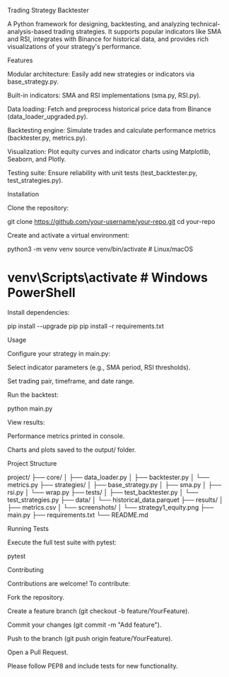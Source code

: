 Trading Strategy Backtester

A Python framework for designing, backtesting, and analyzing technical-analysis-based trading strategies. It supports popular indicators like SMA and RSI, integrates with Binance for historical data, and provides rich visualizations of your strategy's performance.



Features

Modular architecture: Easily add new strategies or indicators via base_strategy.py.

Built-in indicators: SMA and RSI implementations (sma.py, RSI.py).

Data loading: Fetch and preprocess historical price data from Binance (data_loader_upgraded.py).

Backtesting engine: Simulate trades and calculate performance metrics (backtester.py, metrics.py).

Visualization: Plot equity curves and indicator charts using Matplotlib, Seaborn, and Plotly.

Testing suite: Ensure reliability with unit tests (test_backtester.py, test_strategies.py).



Installation

Clone the repository:

git clone https://github.com/your-username/your-repo.git
cd your-repo

Create and activate a virtual environment:

python3 -m venv venv
source venv/bin/activate       # Linux/macOS
# venv\Scripts\activate      # Windows PowerShell

Install dependencies:

pip install --upgrade pip
pip install -r requirements.txt



Usage

Configure your strategy in main.py:

Select indicator parameters (e.g., SMA period, RSI thresholds).

Set trading pair, timeframe, and date range.

Run the backtest:

python main.py

View results:

Performance metrics printed in console.

Charts and plots saved to the output/ folder.


Project Structure

project/
├── core/
│   ├── data_loader.py
│   ├── backtester.py
│   └── metrics.py
├── strategies/
│   ├── base_strategy.py
│   ├── sma.py
│   ├── rsi.py
│   └── wrap.py
├── tests/
│   ├── test_backtester.py
│   └── test_strategies.py
├── data/
│   └── historical_data.parquet
├── results/
│   ├── metrics.csv
│   └── screenshots/
│       └── strategy1_equity.png
├── main.py
├── requirements.txt
└── README.md



Running Tests

Execute the full test suite with pytest:

pytest



Contributing

Contributions are welcome! To contribute:

Fork the repository.

Create a feature branch (git checkout -b feature/YourFeature).

Commit your changes (git commit -m "Add feature").

Push to the branch (git push origin feature/YourFeature).

Open a Pull Request.

Please follow PEP8 and include tests for new functionality.
